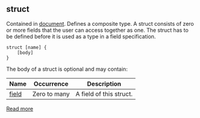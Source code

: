 ## struct

Contained in [document](https://docs.vespa.ai/en/reference/schema-reference.html#document). Defines a composite type. A struct consists of zero or more fields that the user can access together as one. The struct has to be defined before it is used as a type in a field specification.

```
struct [name] {
    [body]
}
```

The body of a struct is optional and may contain:

|                                  Name                                   |  Occurrence  |       Description       |
|-------------------------------------------------------------------------|--------------|-------------------------|
| [field](https://docs.vespa.ai/en/reference/schema-reference.html#field) | Zero to many | A field of this struct. |

[Read more](https://docs.vespa.ai/en/reference/schema-reference.html#struct)
